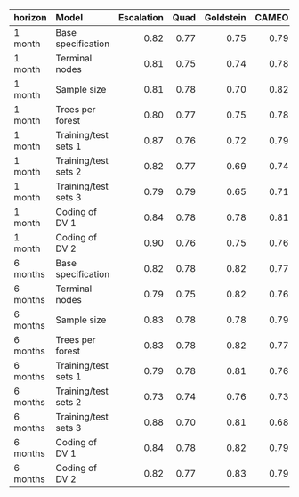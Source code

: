 |horizon  |Model                | Escalation| Quad| Goldstein| CAMEO| Average|
|:--------|:--------------------|----------:|----:|---------:|-----:|-------:|
|1 month  |Base specification   |       0.82| 0.77|      0.75|  0.79|    0.77|
|1 month  |Terminal nodes       |       0.81| 0.75|      0.74|  0.78|    0.78|
|1 month  |Sample size          |       0.81| 0.78|      0.70|  0.82|    0.79|
|1 month  |Trees per forest     |       0.80| 0.77|      0.75|  0.78|    0.77|
|1 month  |Training/test sets 1 |       0.87| 0.76|      0.72|  0.79|    0.77|
|1 month  |Training/test sets 2 |       0.82| 0.77|      0.69|  0.74|    0.74|
|1 month  |Training/test sets 3 |       0.79| 0.79|      0.65|  0.71|    0.71|
|1 month  |Coding of DV 1       |       0.84| 0.78|      0.78|  0.81|    0.80|
|1 month  |Coding of DV 2       |       0.90| 0.76|      0.75|  0.76|    0.75|
|6 months |Base specification   |       0.82| 0.78|      0.82|  0.77|    0.79|
|6 months |Terminal nodes       |       0.79| 0.75|      0.82|  0.76|    0.78|
|6 months |Sample size          |       0.83| 0.78|      0.78|  0.79|    0.79|
|6 months |Trees per forest     |       0.83| 0.78|      0.82|  0.77|    0.79|
|6 months |Training/test sets 1 |       0.79| 0.78|      0.81|  0.76|    0.77|
|6 months |Training/test sets 2 |       0.73| 0.74|      0.76|  0.73|    0.75|
|6 months |Training/test sets 3 |       0.88| 0.70|      0.81|  0.68|    0.79|
|6 months |Coding of DV 1       |       0.84| 0.78|      0.82|  0.79|    0.80|
|6 months |Coding of DV 2       |       0.82| 0.77|      0.83|  0.79|    0.79|
